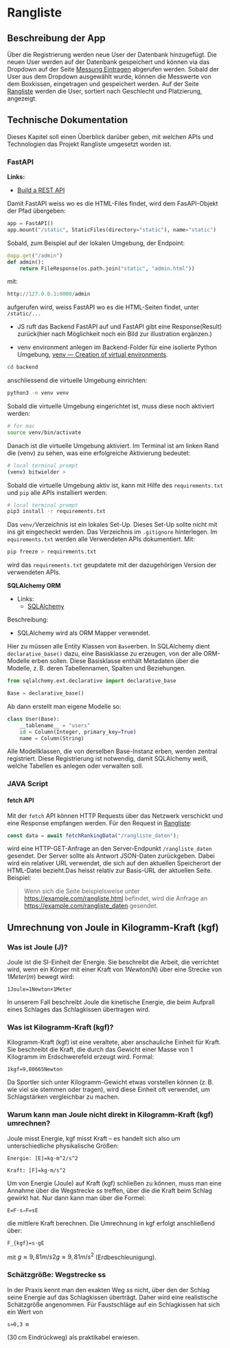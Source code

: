 # Rangliste

## Beschreibung der App
Über die Registrierung werden neue User der Datenbank hinzugefügt. Die neuen User werden auf der Datenbank gespeichert und können via das Dropdown auf der Seite [Messung Eintragen](/frontend/templates/messung_eintragen.html) abgerufen werden. Sobald der User aus dem Dropdown ausgewählt wurde, können die Messwerte von dem Boxkissen, eingetragen und gespeichert werden. Auf der Seite [Rangliste](/frontend/templates/rangliste.html) werden die User, sortiert nach Geschlecht und Platzierung, angezeigt.

## Technische Dokumentation
Dieses Kapitel soll einen Überblick darüber geben, mit welchen APIs und Technologien das Projekt Rangliste umgesetzt worden ist.


### FastAPI
__Links:__

- [Build a REST API](https://www.youtube.com/watch?v=iWS9ogMPOI0)

Damit FastAPI weiss wo es die HTML-Files findet, wird dem FasAPI-Objekt der Pfad übergeben:

````Python
app = FastAPI()
app.mount("/static", StaticFiles(directory="static"), name="static")
````
Sobald, zum Beispiel auf der lokalen Umgebung, der Endpoint:

````Python
@app.get("/admin")
def admin():
    return FileResponse(os.path.join("static", "admin.html"))
````
mit:

````Python
http://127.0.0.1:8000/admin
````
aufgerufen wird, weiss FastAPI wo es die HTML-Seiten findet, unter `/static/...`


- JS ruft das Backend FastAPI auf und FastAPI gibt eine Response(Result) zurück(hier nach Möglichkeit noch ein Bild zur illustration ergänzen.)


- venv environment anlegen im Backend-Folder für eine isolierte Python Umgebung, [venv — Creation of virtual environments](https://docs.python.org/3/library/venv.html).

````bash
cd backend
````
anschliessend die virtuelle Umgebung einrichten:

````bash
python3 -m venv venv
````
Sobald die virtuelle Umgebung eingerichtet ist, muss diese noch aktiviert werden:

````bash
# for mac
source venv/bin/activate
````
Danach ist die virtuelle Umgebung aktiviert. Im Terminal ist am linken Rand die (venv) zu sehen, was eine erfolgreiche Aktivierung bedeutet:

````bash
# local terminal prompt
(venv) bitwielder >
````
Sobald die virtuelle Umgebung aktiv ist, kann mit Hilfe des `requirements.txt` und `pip` alle APIs installiert werden:

````bash
# local terminal prompt
pip3 install -r requirements.txt
````

Das `venv/`Verzeichnis ist ein lokales Set-Up. Dieses Set-Up sollte nicht mit ins git eingecheckt werden. Das Verzeichnis im `.gitignore` hinterlegen. Im `equirements.txt` werden alle Verwendeten APIs dokumentiert. Mit:

````bash
pip freeze > requirements.txt
````
wird das `requirements.txt` geupdatete mit der dazugehörigen Version der verwendeten APIs.


__SQLAlchemy ORM__
- Links:
    - [SQLAlchemy](https://docs.sqlalchemy.org/en/13/orm/extensions/declarative/basic_use.html)

Beschreibung:
- SQLAlchemy wird als ORM Mapper verwendet.

Hier zu müssen alle Entity Klassen von `Base`erben. In SQLAlchemy dient `declarative_base()` dazu, eine Basisklasse zu erzeugen, von der alle ORM-Modelle erben sollen. Diese Basisklasse enthält Metadaten über die Modelle, z. B. deren Tabellennamen, Spalten und Beziehungen.

````Python
from sqlalchemy.ext.declarative import declarative_base

Base = declarative_base()
````
Ab dann erstellt man eigene Modelle so:

````Python
class User(Base):
    __tablename__ = "users"
    id = Column(Integer, primary_key=True)
    name = Column(String)
````
Alle Modellklassen, die von derselben Base-Instanz erben, werden zentral registriert. Diese Registrierung ist notwendig, damit SQLAlchemy weiß, welche Tabellen es anlegen oder verwalten soll.

### JAVA Script
#### fetch API
Mit der `fetch` API können HTTP Requests über das Netzwerk verschickt und eine Response empfangen werden. Für den Request in [Rangliste](/frontend/scripte/rangliste.js):
````JavaScript
const data = await fetchRankingData("/rangliste_daten");
````
wird eine HTTP-GET-Anfrage an den Server-Endpunkt `/rangliste_daten` gesendet. Der Server sollte als Antwort JSON-Daten zurückgeben. Dabei wird ein relativer URL verwendet, die sich auf den aktuellen Speicherort der HTML-Datei bezieht.Das heisst relativ zur Basis-URL der aktuellen Seite. Beispiel:

> Wenn sich die Seite beispielsweise unter https://example.com/rangliste.html befindet, wird die Anfrage an https://example.com/rangliste_daten gesendet.

## Umrechnung von Joule in Kilogramm-Kraft (kgf)

### Was ist Joule (J)?

Joule ist die SI-Einheit der Energie. Sie beschreibt die Arbeit, die verrichtet wird, wenn ein Körper mit einer Kraft von $1 Newton (N)$ über eine Strecke von $1 Meter (m)$ bewegt wird:

````Math
1Joule=1Newton×1Meter
````
In unserem Fall beschreibt Joule die kinetische Energie, die beim Aufprall eines Schlages das Schlagkissen übertragen wird.

### Was ist Kilogramm-Kraft (kgf)?

Kilogramm-Kraft (kgf) ist eine veraltete, aber anschauliche Einheit für Kraft. Sie beschreibt die Kraft, die durch das Gewicht einer Masse von $1$ Kilogramm im Erdschwerefeld erzeugt wird. Formal:

````Math
1kgf=9,80665Newton
````
Da Sportler sich unter Kilogramm-Gewicht etwas vorstellen können (z. B. wie viel sie stemmen oder tragen), wird diese Einheit oft verwendet, um Schlagstärken vergleichbar zu machen.

### Warum kann man Joule nicht direkt in Kilogramm-Kraft (kgf) umrechnen?

Joule misst Energie, kgf misst Kraft – es handelt sich also um unterschiedliche physikalische Größen:

````Math
Energie: [E]=kg⋅m^2/s^2
````
````Math
Kraft: [F]=kg⋅m/s^2
````
Um von Energie (Joule) auf Kraft (kgf) schließen zu können, muss man eine Annahme über die Wegstrecke $ss$ treffen, über die die Kraft beim Schlag gewirkt hat. Nur dann kann man über die Formel:

````Math
E=F⋅s⇒F=sE​
````

die mittlere Kraft berechnen. Die Umrechnung in kgf erfolgt anschließend über:

````Math
F_{kgf}​=s⋅gE​
````

mit $g≈9,81 m/s2g≈9,81m/s^2$ (Erdbeschleunigung).

### Schätzgröße: Wegstrecke ss

In der Praxis kennt man den exakten Weg $ss$ nicht, über den der Schlag seine Energie auf das Schlagkissen überträgt. Daher wird eine realistische Schätzgröße angenommen. Für Faustschläge auf ein Schlagkissen hat sich ein Wert von
```Math
s≈0,3 m
````
(30 cm Eindrückweg) als praktikabel erwiesen.
